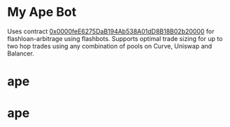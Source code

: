 # My Ape Bot
Uses contract [0x0000feE6275DaB194Ab538A01dD8B18B02b20000](https://etherscan.io/address/0x0000feE6275DaB194Ab538A01dD8B18B02b20000#code) for flashloan-arbitrage using flashbots. Supports optimal trade sizing for up to two hop trades using any combination of pools on Curve, Uniswap and Balancer.
# ape
# ape
